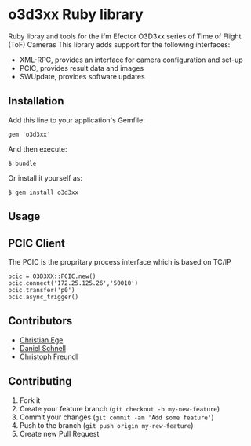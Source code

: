 # o3d3xx Ruby library

Ruby libray and tools for the ifm Efector O3D3xx series of Time of Flight (ToF) Cameras
This library adds support for the following interfaces:

- XML-RPC, provides an interface for camera configuration and set-up
- PCIC, provides result data and images
- SWUpdate, provides software updates

## Installation

Add this line to your application's Gemfile:

    gem 'o3d3xx'

And then execute:

    $ bundle

Or install it yourself as:

    $ gem install o3d3xx

## Usage

## PCIC Client
The PCIC is the propritary process interface which is based on TC/IP

```
pcic = O3D3XX::PCIC.new()
pcic.connect('172.25.125.26','50010')
pcic.transfer('p0')
pcic.async_trigger()
```

## Contributors

* [Christian Ege](https://github.com/graugans/)
* [Daniel Schnell](https://github.com/lumpidu)
* [Christoph Freundl](https://github.com/cfreundl)

## Contributing

1. Fork it
2. Create your feature branch (`git checkout -b my-new-feature`)
3. Commit your changes (`git commit -am 'Add some feature'`)
4. Push to the branch (`git push origin my-new-feature`)
5. Create new Pull Request

